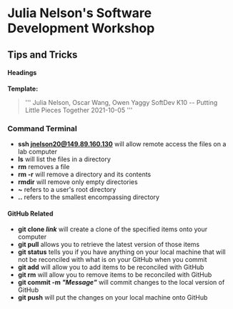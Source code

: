 # Julia Nelson's Software Development Workshop

## Tips and Tricks

#### Headings
**Template:**
>'''
>Julia Nelson, Oscar Wang, Owen Yaggy
>SoftDev
>K10 -- Putting Little Pieces Together
>2021-10-05
>'''

### Command Terminal
* **ssh jnelson20@149.89.160.130** will allow remote access the files on a lab computer
* **ls** will list the files in a directory
* **rm** removes a file
* **rm -r** will remove a directory and its contents
* **rmdir** will remove only empty directories
* **~** refers to a user's root directory
* **..** refers to the smallest encompassing directory

#### GitHub Related
* **git clone *link*** will create a clone of the specified items onto your computer
* **git pull** allows you to retrieve the latest version of those items
* **git status** tells you if you have anything on your local machine that will not be reconciled with what is on your GitHub when you commit
* **git add** will allow you to add items to be reconciled with GitHub
* **git rm** will allow you to remove items to be reconciled with GitHub
* **git commit -m *"Message"*** will commit changes to the local version of GitHub
* **git push** will put the changes on your local machine onto GitHub
